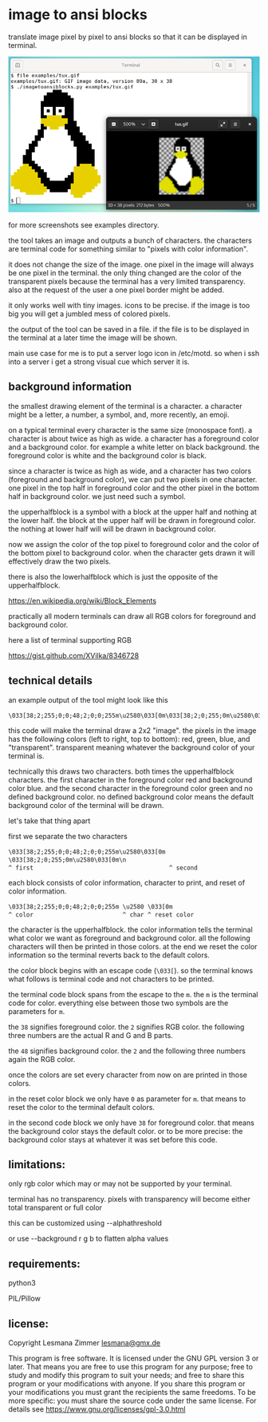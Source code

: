 image to ansi blocks
====================

translate image pixel by pixel to ansi blocks
so that it can be displayed in terminal.

![screenshot](examples/tux-demo.png)

for more screenshots see examples directory.

the tool takes an image and outputs a bunch of characters.
the characters are terminal code for something similar to
"pixels with color information".

it does not change the size of the image.
one pixel in the image will always be one pixel in the terminal.
the only thing changed are the color of the transparent pixels
because the terminal has a very limited transparency.
also at the request of the user a one pixel border might be added.

it only works well with tiny images. icons to be precise.
if the image is too big you will get a jumbled mess of colored pixels.

the output of the tool can be saved in a file.
if the file is to be displayed in the terminal at a later time
the image will be shown.

main use case for me is to put a server logo icon in /etc/motd.
so when i ssh into a server i get a strong visual cue which server it is.

background information
----------------------

the smallest drawing element of the terminal is a character.
a character might be a letter, a number, a symbol,
and, more recently, an emoji.

on a typical terminal every character is the same size (monospace font).
a character is about twice as high as wide.
a character has a foreground color and a background color.
for example a white letter on black background.
the foreground color is white and the background color is black.

since a character is twice as high as wide,
and a character has two colors (foreground and background color),
we can put two pixels in one character.
one pixel in the top half in foreground color
and the other pixel in the bottom half in background color.
we just need such a symbol.

the upperhalfblock is a symbol
with a block at the upper half and nothing at the lower half.
the block at the upper half will be drawn in foreground color.
the nothing at lower half will will be drawn in background color.

now we assign the color of the top pixel to foreground color
and the color of the bottom pixel to background color.
when the character gets drawn it will effectively draw the two pixels.

there is also the lowerhalfblock which is just
the opposite of the upperhalfblock.

https://en.wikipedia.org/wiki/Block_Elements

practically all modern terminals can draw all RGB colors
for foreground and background color.

here a list of terminal supporting RGB

https://gist.github.com/XVilka/8346728

technical details
-----------------

an example output of the tool might look like this

```
\033[38;2;255;0;0;48;2;0;0;255m\u2580\033[0m\033[38;2;0;255;0m\u2580\033[0m\n
```

this code will make the terminal draw a 2x2 "image".
the pixels in the image has the following colors (left to right, top to bottom):
red, green, blue, and "transparent".
transparent meaning whatever the background color of your terminal is.

technically this draws two characters.
both times the upperhalfblock characters.
the first character in the foreground color red and background color blue.
and the second character in the foreground color green
and no defined background color.
no defined background color means
the default background color of the terminal will be drawn.

let's take that thing apart

first we separate the two characters

```
\033[38;2;255;0;0;48;2;0;0;255m\u2580\033[0m \033[38;2;0;255;0m\u2580\033[0m\n
^ first                                      ^ second
```

each block consists of color information,
character to print,
and reset of color information.

```
\033[38;2;255;0;0;48;2;0;0;255m \u2580 \033[0m
^ color                         ^ char ^ reset color
```

the character is the upperhalfblock.
the color information tells the terminal what color we want
as foreground and background color.
all the following characters will then be printed in those colors.
at the end we reset the color information
so the terminal reverts back to the default colors.

the color block begins with an escape code (`\033[`).
so the terminal knows what follows is terminal code
and not characters to be printed.

the terminal code block spans from the escape to the `m`.
the `m` is the terminal code for color.
everything else between those two symbols are the parameters for `m`.

the `38` signifies foreground color.
the `2` signifies RGB color.
the following three numbers are the actual R and G and B parts.

the `48` signifies background color.
the `2` and the following three numbers again the RGB color.

once the colors are set
every character from now on are printed in those colors.

in the reset color block we only have `0` as parameter for `m`.
that means to reset the color to the terminal default colors.

in the second code block we only have `38` for foreground color.
that means the background color stays the default color.
or to be more precise: the background color stays
at whatever it was set before this code.

limitations:
------------

only rgb color which may or may not be supported by your terminal.

terminal has no transparency.
pixels with transparency will become either total transparent or full color

this can be customized using --alphathreshold

or use --background r g b to flatten alpha values

requirements:
-------------

python3

PIL/Pillow

license:
--------

Copyright Lesmana Zimmer lesmana@gmx.de

This program is free software.
It is licensed under the GNU GPL version 3 or later.
That means you are free to use this program for any purpose;
free to study and modify this program to suit your needs;
and free to share this program or your modifications with anyone.
If you share this program or your modifications
you must grant the recipients the same freedoms.
To be more specific: you must share the source code under the same license.
For details see https://www.gnu.org/licenses/gpl-3.0.html

